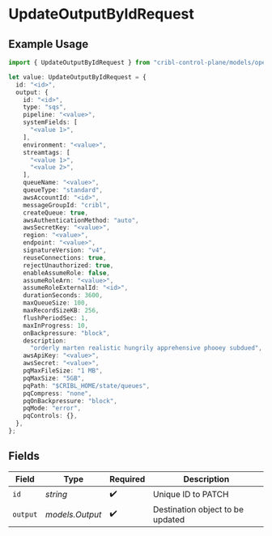 # UpdateOutputByIdRequest

## Example Usage

```typescript
import { UpdateOutputByIdRequest } from "cribl-control-plane/models/operations";

let value: UpdateOutputByIdRequest = {
  id: "<id>",
  output: {
    id: "<id>",
    type: "sqs",
    pipeline: "<value>",
    systemFields: [
      "<value 1>",
    ],
    environment: "<value>",
    streamtags: [
      "<value 1>",
      "<value 2>",
    ],
    queueName: "<value>",
    queueType: "standard",
    awsAccountId: "<id>",
    messageGroupId: "cribl",
    createQueue: true,
    awsAuthenticationMethod: "auto",
    awsSecretKey: "<value>",
    region: "<value>",
    endpoint: "<value>",
    signatureVersion: "v4",
    reuseConnections: true,
    rejectUnauthorized: true,
    enableAssumeRole: false,
    assumeRoleArn: "<value>",
    assumeRoleExternalId: "<id>",
    durationSeconds: 3600,
    maxQueueSize: 100,
    maxRecordSizeKB: 256,
    flushPeriodSec: 1,
    maxInProgress: 10,
    onBackpressure: "block",
    description:
      "orderly marten realistic hungrily apprehensive phooey subdued",
    awsApiKey: "<value>",
    awsSecret: "<value>",
    pqMaxFileSize: "1 MB",
    pqMaxSize: "5GB",
    pqPath: "$CRIBL_HOME/state/queues",
    pqCompress: "none",
    pqOnBackpressure: "block",
    pqMode: "error",
    pqControls: {},
  },
};
```

## Fields

| Field                            | Type                             | Required                         | Description                      |
| -------------------------------- | -------------------------------- | -------------------------------- | -------------------------------- |
| `id`                             | *string*                         | :heavy_check_mark:               | Unique ID to PATCH               |
| `output`                         | *models.Output*                  | :heavy_check_mark:               | Destination object to be updated |